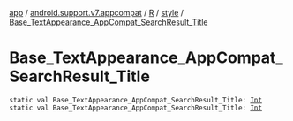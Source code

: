 [app](../../../index.md) / [android.support.v7.appcompat](../../index.md) / [R](../index.md) / [style](index.md) / [Base_TextAppearance_AppCompat_SearchResult_Title](.)

# Base_TextAppearance_AppCompat_SearchResult_Title

`static val Base_TextAppearance_AppCompat_SearchResult_Title: `[`Int`](https://kotlinlang.org/api/latest/jvm/stdlib/kotlin/-int/index.html)
`static val Base_TextAppearance_AppCompat_SearchResult_Title: `[`Int`](https://kotlinlang.org/api/latest/jvm/stdlib/kotlin/-int/index.html)